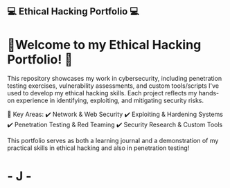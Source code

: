 ## 💻 Ethical Hacking Portfolio 💻


# 🚀Welcome to my Ethical Hacking Portfolio! 🚀

This repository showcases my work in cybersecurity, including penetration testing exercises, vulnerability assessments, and custom tools/scripts I've used to develop my ethical hacking skills. Each project reflects my hands-on experience in identifying, exploiting, and mitigating security risks.

🔐 Key Areas:
✔️ Network & Web Security
✔️ Exploiting & Hardening Systems
✔️ Penetration Testing & Red Teaming
✔️ Security Research & Custom Tools

This portfolio serves as both a learning journal and a demonstration of my practical skills in ethical hacking and also in penetration testing!
# - J -
